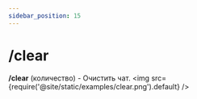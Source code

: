 ```yaml
---
sidebar_position: 15
---
```


# /clear

**/clear** (количество) - Очистить чат.
<img src={require('@site/static/examples/clear.png').default} />

